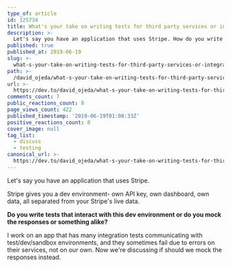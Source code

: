 ```yaml
---
type_of: article
id: 125734
title: What's your take on writing tests for third party services or integrations?
description: >-
  Let's say you have an application that uses Stripe. How do you write tests for it?
published: true
published_at: 2019-06-19
slug: >-
  what-s-your-take-on-writing-tests-for-third-party-services-or-integrations-1bco
path: >-
  /david_ojeda/what-s-your-take-on-writing-tests-for-third-party-services-or-integrations-1bco
url: >-
  https://dev.to/david_ojeda/what-s-your-take-on-writing-tests-for-third-party-services-or-integrations-1bco
comments_count: 7
public_reactions_count: 8
page_views_count: 422
published_timestamp: '2019-06-19T01:08:33Z'
positive_reactions_count: 8
cover_image: null
tag_list:
  - discuss
  - testing
canonical_url: >-
  https://dev.to/david_ojeda/what-s-your-take-on-writing-tests-for-third-party-services-or-integrations-1bco
---
```


Let's say you have an application that uses Stripe.

Stripe gives you a dev environment- own API key, own dashboard, own data, all separated from your Stripe's live data. 

**Do you write tests that interact with this dev environment or do you mock the responses or something alike?**

I work on an app that has many integration tests communicating with test/dev/sandbox environments, and they sometimes fail due to errors on their services, not on our own. Now we're discussing if should we mock the responses instead.

